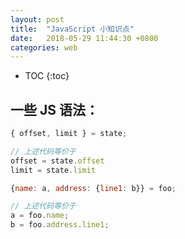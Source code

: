 ```yaml
---
layout: post
title:  "JavaScript 小知识点"
date:   2018-05-29 11:44:30 +0800
categories: web
---
```


* TOC
{:toc}

## 一些 JS 语法：

```js
{ offset, limit } = state;

// 上述代码等价于
offset = state.offset
limit = state.limit
```

```js
{name: a, address: {line1: b}} = foo;

// 上述代码等价于
a = foo.name;
b = foo.address.line1;
```

